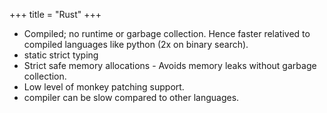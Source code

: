 +++
title = "Rust"
+++

- Compiled; no runtime or garbage collection. Hence faster relatived to compiled languages like python (2x on binary search).
- static strict typing
- Strict safe memory allocations - Avoids memory leaks without garbage collection.
- Low level of monkey patching support.
- compiler can be slow compared to other languages.
